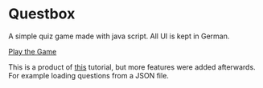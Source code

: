 # Questbox
A simple quiz game made with java script. All UI is kept in German.

[Play the Game](https://progater.github.io/Questbox/)

This is a product of [this](https://www.youtube.com/watch?v=riDzcEQbX6k) tutorial, but more features were added afterwards.
For example loading questions from a JSON file.
